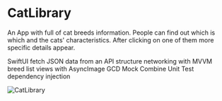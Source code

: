 # CatLibrary

An App with full of cat breeds information.
People can find out which is which and the cats' characteristics.
After clicking on one of them more specific details appear.

SwiftUI
fetch JSON data from an API
structure networking with MVVM
breed list views with AsyncImage
GCD
Mock
Combine
Unit Test
dependency injection

![CatLibrary](https://github.com/leaf2301/CatLibrary/assets/108396149/5bf5d978-8bba-4ffc-bcf9-9cffa8e6bc96)
